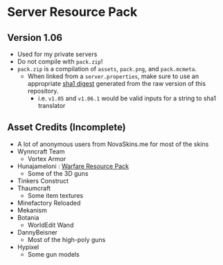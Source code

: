 # Server Resource Pack
## Version 1.06
- Used for my private servers
- Do not compile with `pack.zip`!
- `pack.zip` is a compilation of `assets`, `pack.png`, and `pack.mcmeta`.
    - When linked from a `server.properties`, make sure to use an appropriate [sha1 digest](http://www.sha1-online.com/) generated from the raw version of this repository.
        - i.e. `v1.05` and `v1.06.1` would be valid inputs for a string to sha1 translator

## Asset Credits (Incomplete)
- A lot of anonymous users from NovaSkins.me for most of the skins
- Wynncraft Team
    - Vortex Armor
- Hunajameloni : [Warfare Resource Pack](https://www.planetminecraft.com/texture-pack/block-ops-zombies/)
    - Some of the 3D guns
- Tinkers Construct
- Thaumcraft
    - Some item textures
- Minefactory Reloaded
- Mekanism
- Botania
    - WorldEdit Wand
- DannyBeisner
    - Most of the high-poly guns
- Hypixel
    - Some gun models
